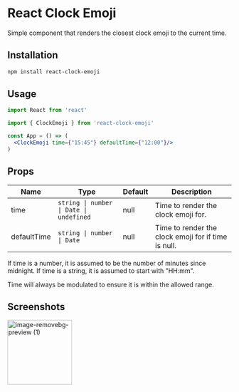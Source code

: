 # React Clock Emoji

Simple component that renders the closest clock emoji to the current time.

## Installation

```bash
npm install react-clock-emoji
```

## Usage

```jsx
import React from 'react'

import { ClockEmoji } from 'react-clock-emoji'

const App = () => (
  <ClockEmoji time={"15:45"} defaultTime={"12:00"}/>
)
```

## Props

| Name        | Type                                    | Default | Description                                         |
| ----------- | --------------------------------------- | ------- | --------------------------------------------------- |
| time        | `string \| number \| Date \| undefined` | null    | Time to render the clock emoji for.                 |
| defaultTime | `string \| number \| Date`              | null    | Time to render the clock emoji for if time is null. |

If time is a number, it is assumed to be the number of minutes since midnight.
If time is a string, it is assumed to start with "HH:mm".

Time will always be modulated to ensure it is within the allowed range.

## Screenshots

<img width="145" alt="image-removebg-preview (1)" src="https://user-images.githubusercontent.com/44261381/226641769-6e65493a-1701-46df-923e-a375b903f2cd.png">

